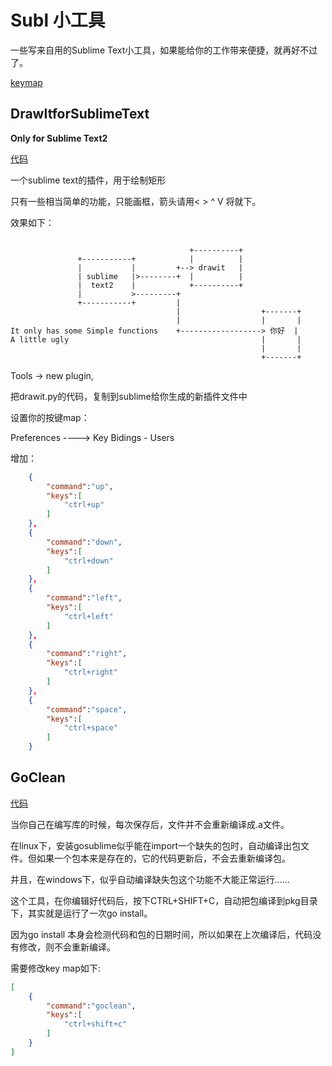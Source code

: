 # Subl 小工具

一些写来自用的Sublime Text小工具，如果能给你的工作带来便捷，就再好不过了。

[keymap](https://code.aliyun.com/JRY/subltips/blob/master/Default.sublime-keymap)

## DrawItforSublimeText

**Only for Sublime Text2**

[代码](https://code.aliyun.com/JRY/subltips/blob/master/drawit.py)

一个sublime text的插件，用于绘制矩形

只有一些相当简单的功能，只能画框，箭头请用< > ^ V 将就下。

效果如下：


```

                                        +----------+
               +-----------+            |          |
               |           |         +--> drawit   |
               | sublime   |>--------+  |          |
               |  text2    |            +----------+
               |           >---------+
               +-----------+         |
                                     |                  +-------+
                                     |                  |       |
It only has some Simple functions    +------------------> 你好  |
A little ugly                                           |       |
                                                        |       |
                                                        +-------+
```



Tools -> new plugin,

把drawit.py的代码，复制到sublime给你生成的新插件文件中

设置你的按键map：

  Preferences ---->  Key Bidings - Users

增加：

```json
    {
        "command":"up",
        "keys":[
            "ctrl+up"
        ]
    },
    {
        "command":"down",
        "keys":[
            "ctrl+down"
        ]
    },
    {
        "command":"left",
        "keys":[
            "ctrl+left"
        ]
    },
    {
        "command":"right",
        "keys":[
            "ctrl+right"
        ]
    },
    {
        "command":"space",
        "keys":[
            "ctrl+space"
        ]
    }


```

## GoClean

[代码](https://code.aliyun.com/JRY/subltips/blob/master/goclean.py)

当你自己在编写库的时候，每次保存后，文件并不会重新编译成.a文件。

在linux下，安装gosublime似乎能在import一个缺失的包时，自动编译出包文件。但如果一个包本来是存在的，它的代码更新后，不会去重新编译包。

并且，在windows下，似乎自动编译缺失包这个功能不大能正常运行……

这个工具，在你编辑好代码后，按下CTRL+SHIFT+C，自动把包编译到pkg目录下，其实就是运行了一次go install。

因为go install 本身会检测代码和包的日期时间，所以如果在上次编译后，代码没有修改，则不会重新编译。

需要修改key map如下:

```json
[
	{
        "command":"goclean",
        "keys":[
            "ctrl+shift+c"
        ]
    }
]
```